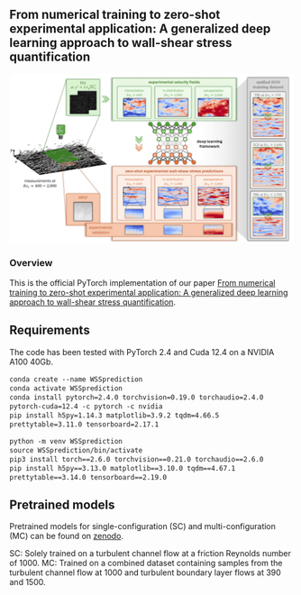 ## From numerical training to zero-shot experimental application: A generalized deep learning approach to wall-shear stress quantification

![Representative image](./res/overview.jpg)

### Overview
This is the official PyTorch implementation of our paper [From numerical training to zero-shot experimental application: A generalized deep learning approach to wall-shear stress quantification](https://doi.org/10.1017/jfm.2025.10150).

## Requirements
The code has been tested with PyTorch 2.4 and Cuda 12.4 on a NVIDIA A100 40Gb.
```Shell
conda create --name WSSprediction
conda activate WSSprediction
conda install pytorch=2.4.0 torchvision=0.19.0 torchaudio=2.4.0 pytorch-cuda=12.4 -c pytorch -c nvidia
pip install h5py=1.14.3 matplotlib=3.9.2 tqdm=4.66.5 prettytable=3.11.0 tensorboard=2.17.1
```

```Shell
python -m venv WSSprediction
source WSSprediction/bin/activate
pip3 install torch==2.6.0 torchvision==0.21.0 torchaudio==2.6.0
pip install h5py==3.13.0 matplotlib==3.10.0 tqdm==4.67.1 prettytable==3.14.0 tensorboard==2.19.0
```

## Pretrained models
Pretrained models for single-configuration (SC) and multi-configuration (MC) can be found on [zenodo](https://doi.org/10.5281/zenodo.15236991). 

SC: Solely trained on a turbulent channel flow at a friction Reynolds number of 1000.
MC: Trained on a combined dataset containing samples from the turbulent channel flow at 1000 and turbulent boundary layer flows at 390 and 1500.
